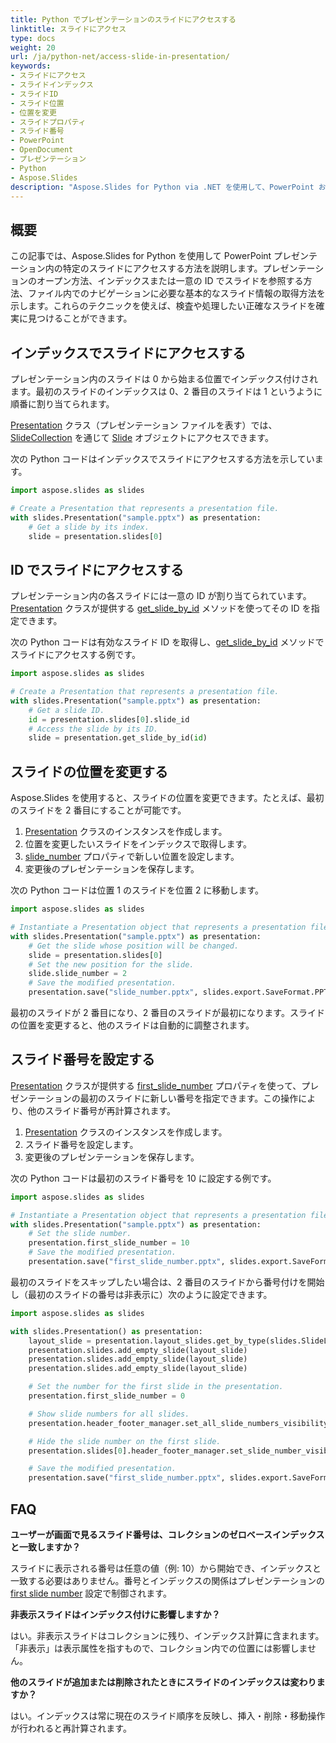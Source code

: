 ```yaml
---
title: Python でプレゼンテーションのスライドにアクセスする
linktitle: スライドにアクセス
type: docs
weight: 20
url: /ja/python-net/access-slide-in-presentation/
keywords:
- スライドにアクセス
- スライドインデックス
- スライドID
- スライド位置
- 位置を変更
- スライドプロパティ
- スライド番号
- PowerPoint
- OpenDocument
- プレゼンテーション
- Python
- Aspose.Slides
description: "Aspose.Slides for Python via .NET を使用して、PowerPoint および OpenDocument のプレゼンテーション内のスライドにアクセスし管理する方法を学びます。コード例で生産性を向上させましょう。"
---
```


## **概要**

この記事では、Aspose.Slides for Python を使用して PowerPoint プレゼンテーション内の特定のスライドにアクセスする方法を説明します。プレゼンテーションのオープン方法、インデックスまたは一意の ID でスライドを参照する方法、ファイル内でのナビゲーションに必要な基本的なスライド情報の取得方法を示します。これらのテクニックを使えば、検査や処理したい正確なスライドを確実に見つけることができます。

## **インデックスでスライドにアクセスする**

プレゼンテーション内のスライドは 0 から始まる位置でインデックス付けされます。最初のスライドのインデックスは 0、2 番目のスライドは 1 というように順番に割り当てられます。

[Presentation](https://reference.aspose.com/slides/python-net/aspose.slides/presentation/) クラス（プレゼンテーション ファイルを表す）では、[SlideCollection](https://reference.aspose.com/slides/python-net/aspose.slides/slidecollection/) を通じて [Slide](https://reference.aspose.com/slides/python-net/aspose.slides/slide/) オブジェクトにアクセスできます。

次の Python コードはインデックスでスライドにアクセスする方法を示しています。

```python
import aspose.slides as slides

# Create a Presentation that represents a presentation file.
with slides.Presentation("sample.pptx") as presentation:
    # Get a slide by its index.
    slide = presentation.slides[0]
```

## **ID でスライドにアクセスする**

プレゼンテーション内の各スライドには一意の ID が割り当てられています。[Presentation](https://reference.aspose.com/slides/python-net/aspose.slides/presentation/) クラスが提供する [get_slide_by_id](https://reference.aspose.com/slides/python-net/aspose.slides/presentation/get_slide_by_id/) メソッドを使ってその ID を指定できます。

次の Python コードは有効なスライド ID を取得し、[get_slide_by_id](https://reference.aspose.com/slides/python-net/aspose.slides/presentation/get_slide_by_id/) メソッドでスライドにアクセスする例です。

```python
import aspose.slides as slides

# Create a Presentation that represents a presentation file.
with slides.Presentation("sample.pptx") as presentation:
    # Get a slide ID.
    id = presentation.slides[0].slide_id
    # Access the slide by its ID.
    slide = presentation.get_slide_by_id(id)
```

## **スライドの位置を変更する**

Aspose.Slides を使用すると、スライドの位置を変更できます。たとえば、最初のスライドを 2 番目にすることが可能です。

1. [Presentation](https://reference.aspose.com/slides/python-net/aspose.slides/presentation/) クラスのインスタンスを作成します。  
1. 位置を変更したいスライドをインデックスで取得します。  
1. [slide_number](https://reference.aspose.com/slides/python-net/aspose.slides/slide/slide_number/) プロパティで新しい位置を設定します。  
1. 変更後のプレゼンテーションを保存します。

次の Python コードは位置 1 のスライドを位置 2 に移動します。

```python
import aspose.slides as slides

# Instantiate a Presentation object that represents a presentation file.
with slides.Presentation("sample.pptx") as presentation:
    # Get the slide whose position will be changed.
    slide = presentation.slides[0]
    # Set the new position for the slide.
    slide.slide_number = 2
    # Save the modified presentation.
    presentation.save("slide_number.pptx", slides.export.SaveFormat.PPTX)
```

最初のスライドが 2 番目になり、2 番目のスライドが最初になります。スライドの位置を変更すると、他のスライドは自動的に調整されます。

## **スライド番号を設定する**

[Presentation](https://reference.aspose.com/slides/python-net/aspose.slides/presentation/) クラスが提供する [first_slide_number](https://reference.aspose.com/slides/python-net/aspose.slides/presentation/first_slide_number/) プロパティを使って、プレゼンテーションの最初のスライドに新しい番号を指定できます。この操作により、他のスライド番号が再計算されます。

1. [Presentation](https://reference.aspose.com/slides/python-net/aspose.slides/presentation/) クラスのインスタンスを作成します。  
1. スライド番号を設定します。  
1. 変更後のプレゼンテーションを保存します。

次の Python コードは最初のスライド番号を 10 に設定する例です。

```python
import aspose.slides as slides

# Instantiate a Presentation object that represents a presentation file.
with slides.Presentation("sample.pptx") as presentation:
    # Set the slide number.
    presentation.first_slide_number = 10
    # Save the modified presentation.
    presentation.save("first_slide_number.pptx", slides.export.SaveFormat.PPTX)
```

最初のスライドをスキップしたい場合は、2 番目のスライドから番号付けを開始し（最初のスライドの番号は非表示に）次のように設定できます。

```python
import aspose.slides as slides

with slides.Presentation() as presentation:
    layout_slide = presentation.layout_slides.get_by_type(slides.SlideLayoutType.BLANK)
    presentation.slides.add_empty_slide(layout_slide)
    presentation.slides.add_empty_slide(layout_slide)
    presentation.slides.add_empty_slide(layout_slide)

    # Set the number for the first slide in the presentation.
    presentation.first_slide_number = 0

    # Show slide numbers for all slides.
    presentation.header_footer_manager.set_all_slide_numbers_visibility(True)

    # Hide the slide number on the first slide.
    presentation.slides[0].header_footer_manager.set_slide_number_visibility(False)

    # Save the modified presentation.
    presentation.save("first_slide_number.pptx", slides.export.SaveFormat.PPTX)
```

## **FAQ**

**ユーザーが画面で見るスライド番号は、コレクションのゼロベースインデックスと一致しますか？**

スライドに表示される番号は任意の値（例: 10）から開始でき、インデックスと一致する必要はありません。番号とインデックスの関係はプレゼンテーションの [first slide number](https://reference.aspose.com/slides/python-net/aspose.slides/presentation/first_slide_number/) 設定で制御されます。

**非表示スライドはインデックス付けに影響しますか？**

はい。非表示スライドはコレクションに残り、インデックス計算に含まれます。「非表示」は表示属性を指すもので、コレクション内での位置には影響しません。

**他のスライドが追加または削除されたときにスライドのインデックスは変わりますか？**

はい。インデックスは常に現在のスライド順序を反映し、挿入・削除・移動操作が行われると再計算されます。
